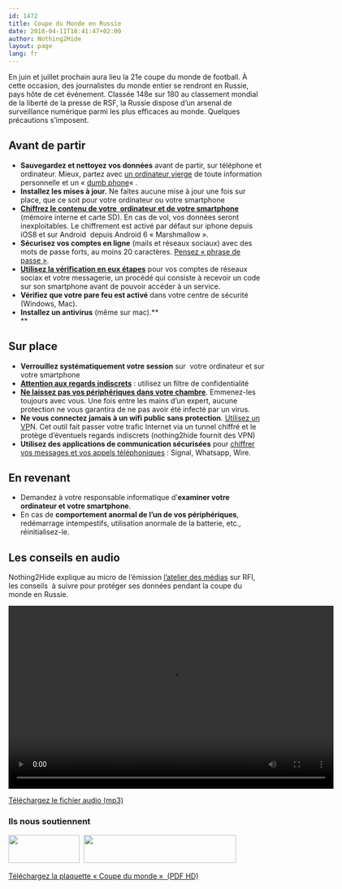 ```yaml
---
id: 1472
title: Coupe du Monde en Russie
date: 2018-04-11T16:41:47+02:00
author: Nothing2Hide
layout: page
lang: fr
---
```


En juin et juillet prochain aura lieu la 21e coupe du monde de football. À cette occasion, des journalistes du monde entier se rendront en Russie, pays hôte de cet événement. Classée 148e sur 180 au classement mondial de la liberté de la presse de RSF, la Russie dispose d&rsquo;un arsenal de surveillance numérique parmi les plus efficaces au monde. Quelques précautions s&rsquo;imposent.<!--more-->

## Avant de partir

  * **Sauvegardez et nettoyez vos données** avant de partir, sur téléphone et ordinateur. Mieux, partez avec [un ordinateur vierge](https://nothing2hide.org/fr/coupe-du-monde-russie/un-ordinateur-sans-donnees/) de toute information personnelle et un « [dumb phone](https://fr.wikipedia.org/wiki/Nokia_N91#/media/File:N91.jpg)« .
  * **Installez les mises à jour.** Ne faites aucune mise à jour une fois sur place, que ce soit pour votre ordinateur ou votre smartphone
  * [**Chiffrez le contenu de votre  ordinateur et de votre smartphone**](https://nothing2hide.org/coupe-du-monde-russie/chiffrer-le-contenu-de-vos-peripheriques/) (mémoire interne et carte SD). En cas de vol, vos données seront inexploitables. Le chiffrement est activé par défaut sur iphone depuis iOS8 et sur Android  depuis Android 6 « Marshmallow ».
  * **Sécurisez vos comptes en ligne** (mails et réseaux sociaux) avec des mots de passe forts, au moins 20 caractères. [Pensez « phrase de passe »](https://nothing2hide.org/coupe-du-monde-russie/mot-de-passe-robuste/).
  * [**Utilisez la vérification en eux étapes**](https://nothing2hide.org/coupe-du-monde-russie/activer-la-double-authentification/) pour vos comptes de réseaux sociax et votre messagerie, un procédé qui consiste à recevoir un code sur son smartphone avant de pouvoir accéder à un service.
  * **Vérifiez que votre pare feu est activé** dans votre centre de sécurité (Windows, Mac).
  * **Installez un antivirus** (même sur mac).**  
** 

## Sur place

  * **Verrouillez systématiquement votre session** sur  votre ordinateur et sur votre smartphone
  * [**Attention aux regards indiscrets**](https://nothing2hide.org/fr/coupe-du-monde-russie/eviter-les-regards-indiscrets/) : utilisez un filtre de confidentialité
  * [**Ne laissez pas vos périphériques dans votre chambre**](https://nothing2hide.org/fr/coupe-du-monde-russie/peripheriques-sans-surveillance/). Emmenez-les toujours avec vous. Une fois entre les mains d&rsquo;un expert, aucune protection ne vous garantira de ne pas avoir été infecté par un virus.
  * **Ne vous connectez jamais à un wifi public sans protection**. [Utilisez un VP](https://nothing2hide.org/coupe-du-monde-russie/proteger-son-trafic-web-et-internet-avec-un-vpn/)N. Cet outil fait passer votre trafic Internet via un tunnel chiffré et le protège d&rsquo;éventuels regards indiscrets (nothing2hide fournit des VPN)
  * **Utilisez des applications de communication sécurisées** pour [chiffrer vos messages et vos appels téléphoniques](https://nothing2hide.org/fr/coupe-du-monde-russie/securisez-ses-communications-sur-telephone-portable/) : Signal, Whatsapp, Wire.

## En revenant

  * Demandez à votre responsable informatique d&rsquo;**examiner votre ordinateur et votre smartphone**.
  * En cas de **comportement anormal de l&rsquo;un de vos périphériques**, redémarrage intempestifs, utilisation anormale de la batterie, etc., réinitialisez-le.

## Les conseils en audio

Nothing2Hide explique au micro de l&rsquo;émission [l&rsquo;atelier des médias](http://www.rfi.fr/emission/20180616-technologie-internet-droits-humains-nothing2hide-forbidden-stories-forensic) sur RFI, les conseils  à suivre pour protéger ses données pendant la coupe du monde en Russie.

<div style="width: 640px;" class="wp-video">
  <video class="wp-video-shortcode" id="video-1472-3" width="640" height="360" preload="metadata" controls="controls"><source type="video/mp4" src="https://nothing2hide.org/fr/wp-content/uploads/sites/3/2018/06/conseils-coupe-du-monde.m4v?_=3" /><a href="https://nothing2hide.org/fr/wp-content/uploads/sites/3/2018/06/conseils-coupe-du-monde.m4v">https://nothing2hide.org/fr/wp-content/uploads/sites/3/2018/06/conseils-coupe-du-monde.m4v</a></video>
</div>

[Téléchargez le fichier audio (mp3)](https://nothing2hide.org/fr/wp-content/uploads/sites/3/2018/06/coupedumonde.mp3)

### Ils nous soutiennent

<img class="alignnone size-full wp-image-1945" src="https://nothing2hide.org/fr/wp-content/uploads/sites/3/2018/06/FIDH-e1528451884724.jpg" alt="" width="140" height="55" />  <img class="alignnone size-full wp-image-1943" src="https://nothing2hide.org/fr/wp-content/uploads/sites/3/2018/06/cfj.png" alt="" width="300" height="55" srcset="https://nothing2hide.org/fr/wp-content/uploads/sites/3/2018/06/cfj.png 300w, https://nothing2hide.org/fr/wp-content/uploads/sites/3/2018/06/cfj-280x51.png 280w" sizes="(max-width: 300px) 100vw, 300px" /> 

[Téléchargez la plaquette « Coupe du monde »  (PDF HD)](https://nothing2hide.org/en/wp-content/uploads/sites/2/2018/06/coupe-du-monde-HD.pdf)
